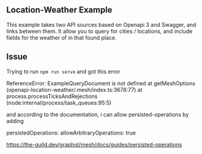 ## Location-Weather Example

This example takes two API sources based on Openapi 3 and Swagger, and links between them. It allow
you to query for cities / locations, and include fields for the weather of in that found place.


## Issue

Trying to run `npm run serve` and got this error

ReferenceError: ExampleQueryDocument is not defined
    at getMeshOptions (openapi-location-weather/.mesh/index.ts:3678:77)
    at process.processTicksAndRejections (node:internal/process/task_queues:95:5)

and according to the documentation, i can allow persisted-operations by adding

persistedOperations:
  allowArbitraryOperations: true
  

https://the-guild.dev/graphql/mesh/docs/guides/persisted-operations
